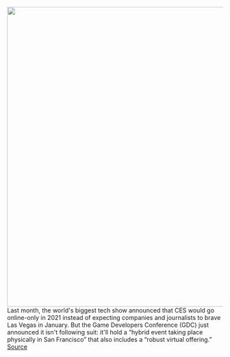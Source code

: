 <img src='https://cdn.vox-cdn.com/thumbor/72pRz9yEOUWxCFcs8232ywXRM48=/0x0:2040x1360/1200x800/filters:focal(857x517:1183x843)/cdn.vox-cdn.com/uploads/chorus_image/image/67194713/acastro_200302_1777_GDC_0001.0.0.jpg' width='700px' /><br/>
Last month, the world's biggest tech show announced that CES would go online-only in 2021 instead of expecting companies and journalists to brave Las Vegas in January. But the Game Developers Conference (GDC) just announced it isn't following suit: it'll hold a “hybrid event taking place physically in San Francisco” that also includes a “robust virtual offering.”
<a href='https://www.theverge.com/2020/8/12/21365498/gdc-2021-game-developers-conference-event-physical-hybrid-coronavirus-july-san-francisco'> Source <a/>